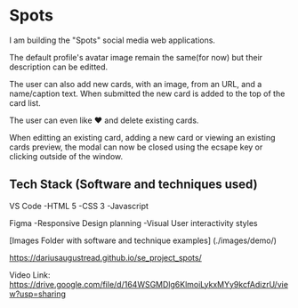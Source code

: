 # Spots

I am building the "Spots" social media web applications.

The default profile's avatar image remain the same(for now) but their description can be editted.

The user can also add new cards, with an image, from an URL, and a name/caption text. When submitted the new card is added to the top of the card list.

The user can even like ❤️ and delete existing cards.

When editting an existing card, adding a new card or viewing an existing cards preview, the modal can now be closed using the ecsape key or clicking outside of the window.

## Tech Stack (Software and techniques used)

VS Code
-HTML 5
-CSS 3
-Javascript

Figma
-Responsive Design planning
-Visual User interactivity styles

[Images Folder with software and technique examples] (./images/demo/)

https://dariusaugustread.github.io/se_project_spots/

Video Link:
https://drive.google.com/file/d/164WSGMDlg6KlmoiLykxMYy9kcfAdizrU/view?usp=sharing
